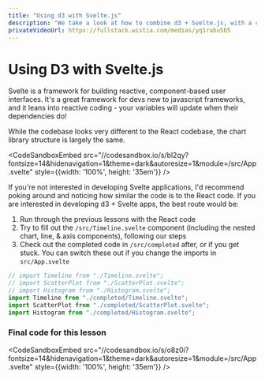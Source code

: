 ```yaml
---
title: "Using d3 with Svelte.js"
description: "We take a look at how to combine d3 + Svelte.js, with a complete codebase."
privateVideoUrl: https://fullstack.wistia.com/medias/yq1rabu5b5
---
```


# Using D3 with Svelte.js

Svelte is a framework for building reactive, component-based user interfaces. It's a great framework for devs new to javascript frameworks, and it leans into reactive coding - your variables will update when their dependencies do!

While the codebase looks very different to the React codebase, the chart library structure is largely the same.

<CodeSandboxEmbed
  src="//codesandbox.io/s/bl2qy?fontsize=14&hidenavigation=1&theme=dark&autoresize=1&module=/src/App.svelte"
  style={{width: '100%', height: '35em'}}
/>

If you're not interested in developing Svelte applications, I'd recommend poking around and noticing how similar the code is to the React code. If you are interested in developing d3 + Svelte apps, the best route would be:

1. Run through the previous lessons with the React code
2. Try to fill out the `/src/Timeline.svelte` component (including the nested chart, line, & axis components), following our steps
3. Check out the completed code in `/src/completed` after, or if you get stuck. You can switch these out if you change the imports in `src/App.svelte`

```javascript
// import Timeline from "./Timeline.svelte";
// import ScatterPlot from "./ScatterPlot.svelte";
// import Histogram from "./Histogram.svelte";
import Timeline from "./completed/Timeline.svelte";
import ScatterPlot from "./completed/ScatterPlot.svelte";
import Histogram from "./completed/Histogram.svelte";
```

### Final code for this lesson

<CodeSandboxEmbed
  src="//codesandbox.io/s/o8z0i?fontsize=14&hidenavigation=1&theme=dark&autoresize=1&module=/src/App.svelte"
  style={{width: '100%', height: '35em'}}
/>